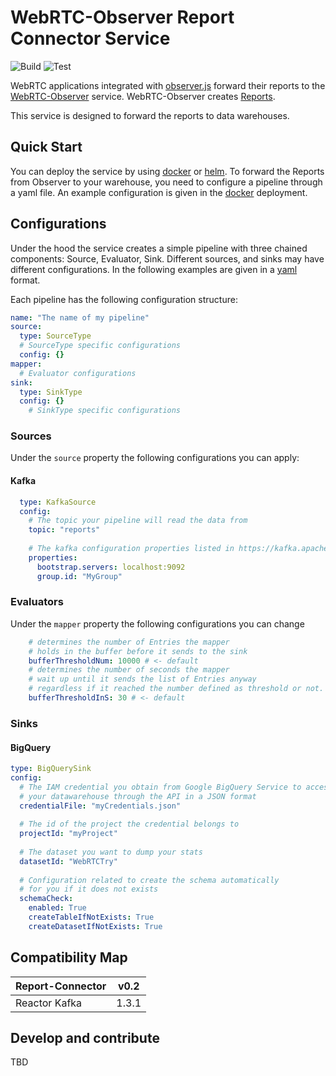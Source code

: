 WebRTC-Observer Report Connector Service
===
![Build](https://github.com/ObserveRTC/connector/actions/workflows/build.yml/badge.svg)
![Test](https://github.com/ObserveRTC/connector/actions/workflows/test.yml/badge.svg)


WebRTC applications integrated with [observer.js](https://github.com/ObserveRTC/integrations) 
forward their reports to the [WebRTC-Observer](https://github.com/ObserveRTC/webrtc-observer) service.
WebRTC-Observer creates [Reports](https://observertc.org/docs/references/reports/).

This service is designed to forward the reports to data warehouses.

## Quick Start

You can deploy the service by using [docker](https://github.com/ObserveRTC/docker-webrtc-observer) 
or [helm](https://github.com/ObserveRTC/helm). 
To forward the Reports from Observer to your warehouse, 
you need to configure a pipeline through a yaml file. 
An example configuration is given in the [docker](https://github.com/ObserveRTC/docker-webrtc-observer) 
deployment.

## Configurations
Under the hood the service creates a simple pipeline 
with three chained components: Source, Evaluator, Sink. 
Different sources, and sinks may have different configurations. 
In the following examples are given in a [yaml](https://www.yaml.io/) format.

Each pipeline has the following configuration structure:

```yaml
name: "The name of my pipeline"
source:
  type: SourceType
  # SourceType specific configurations
  config: {}
mapper:
  # Evaluator configurations
sink:
  type: SinkType
  config: {}
    # SinkType specific configurations
```

### Sources

Under the `source` property
the following configurations you can apply:

#### Kafka
```yaml
  type: KafkaSource
  config:
    # The topic your pipeline will read the data from
    topic: "reports"
    
    # The kafka configuration properties listed in https://kafka.apache.org/0100/documentation.html
    properties:
      bootstrap.servers: localhost:9092
      group.id: "MyGroup"
```


### Evaluators

Under the `mapper` property 
the following configurations you can change

```yaml
    # determines the number of Entries the mapper 
    # holds in the buffer before it sends to the sink
    bufferThresholdNum: 10000 # <- default
    # determines the number of seconds the mapper 
    # wait up until it sends the list of Entries anyway 
    # regardless if it reached the number defined as threshold or not. 
    bufferThresholdInS: 30 # <- default
```

### Sinks

#### BigQuery

```yaml
type: BigQuerySink
config:
  # The IAM credential you obtain from Google BigQuery Service to access 
  # your datawarehouse through the API in a JSON format
  credentialFile: "myCredentials.json"
  
  # The id of the project the credential belongs to
  projectId: "myProject"
  
  # The dataset you want to dump your stats
  datasetId: "WebRTCTry"
  
  # Configuration related to create the schema automatically 
  # for you if it does not exists
  schemaCheck:
    enabled: True
    createTableIfNotExists: True
    createDatasetIfNotExists: True
```

## Compatibility Map

| Report-Connector | v0.2 |
| ---------------- | ----------- |
| Reactor Kafka    | 1.3.1       |

## Develop and contribute

TBD
